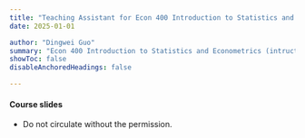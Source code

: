 ```yaml
---
title: "Teaching Assistant for Econ 400 Introduction to Statistics and Econometrics"
date: 2025-01-01

author: "Dingwei Guo"
summary: "Econ 400 Introduction to Statistics and Econometrics (intructor: Christopher Handy) at UNC for 2025 Spring." 
showToc: false
disableAnchoredHeadings: false

---
```


#### Course slides

+ Do not circulate without the permission.
